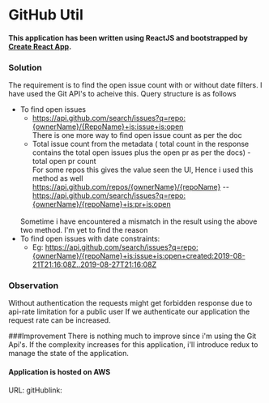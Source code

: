 # GitHub Util

#### This application has been written using ReactJS and bootstrapped by [Create React App](https://github.com/facebook/create-react-app).

### Solution

The requirement is to find the open issue count with or without date filters.
I have used the Git API's to acheive this.
Query structure is as follows
* To find open issues 
	* https://api.github.com/search/issues?q=repo:{ownerName}/{RepoName}+is:issue+is:open
	</br> There is one more way to find open issue count as per the doc
	*	Total issue count from the metadata ( total count in the response contains the total open issues plus the open pr as per the docs) - total open pr count </br>
	For some repos this gives the value seen the UI, Hence i used this method as well
	https://api.github.com/repos/{ownerName}/{repoName}  -- https://api.github.com/search/issues?q=repo:{ownerName}/{repoName}+is:pr+is:open
	</br>
	Sometime i have encountered a mismatch in the result using the above two method. I'm yet to find the reason
*	To find open issues with date constraints:
	*	Eg: https://api.github.com/search/issues?q=repo:{ownerName}/{repoName}+is:issue+is:open+created:2019-08-21T21:16:08Z..2019-08-27T21:16:08Z
	
### Observation
Without authentication the requests might get forbidden response due to api-rate limitation for a public user
If we authenticate our application the request rate can be increased.

###Improvement 
There is nothing much to improve since i'm using the Git Api's.
If the complexity increases for this application, i'll introduce redux to manage the state of the application.

#### Application is hosted on AWS
URL:
gitHublink: 
